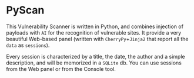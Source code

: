 # PyScan

This Vulnerability Scanner is written in Python, and combines injection of payloads with `AI` for the recognition of vulnerable sites.
It provide a very beautiful Web-based panel (written with `CherryPy`+`Jinja2` that report all the `data` as `sessions`).

Every session is characterized by a title, the date, the author and a simple description, and will be memorized in a `SQLite` db.
You can use sessions from the Web panel or from the Console tool.
